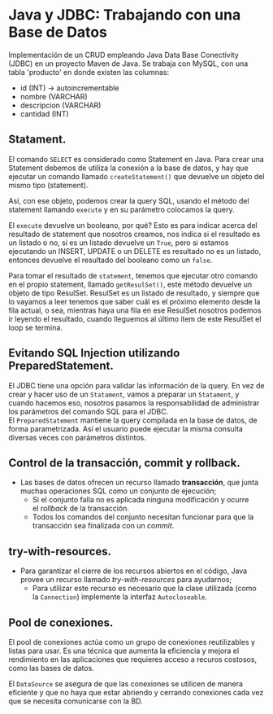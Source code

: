 # Java y JDBC: Trabajando con una Base de Datos
Implementación de un CRUD empleando Java Data Base Conectivity (JDBC) en un proyecto Maven de Java. Se trabaja con MySQL, con una tabla 'producto' en donde existen las columnas:
- id (INT) -> autoincrementable
- nombre (VARCHAR)
- descripcion (VARCHAR)
- cantidad (INT)

## Statament.
El comando `SELECT` es considerado como Statement en Java. Para crear una Statement debemos de utiliza la conexión a la base de datos, y hay que ejecutar un comando llamado `createStatement()` que devuelve un objeto del mismo tipo (statement). 

Así, con ese objeto, podemos crear la query SQL, usando el método del statement llamando `execute` y en su parámetro colocamos la query. 

El `execute` devuelve un booleano, por qué? Esto es para indicar acerca del resultado de statement que nosotros creamos, nos indica si el resultado es un listado o no, si es un listado devuelve un `True`, pero si estamos ejecutando un INSERT, UPDATE o un DELETE es resultado no es un listado, entonces devuelve el resultado del booleano como un `false`.

Para tomar el resultado de `statement`, tenemos que ejecutar otro comando en el propio statement, llamado `getResulSet()`, este método devuelve un objeto de tipo ResulSet. ResulSet es un listado de resultado, y siempre que lo vayamos a leer tenemos que saber cuál es el próximo elemento desde la fila actual, o sea, mientras haya una fila en ese ResulSet nosotros podemos ir leyendo el resultado, cuando lleguemos al último ítem de este ResulSet el loop se termina. 

## Evitando SQL Injection utilizando PreparedStatement. 
El JDBC tiene una opción para validar las información de la query. En vez de crear y hacer uso de un `Statament`, vamos a preparar un `Statament`, y cuando hacemos eso, nosotros pasamos la responsabilidad de administrar los parámetros del comando SQL para el JDBC. 
El `PreparedStatement` mantiene la query compilada en la base de datos, de forma parametrizada. Así el usuario puede ejecutar la misma consulta diversas veces con parámetros distintos. 

## Control de la transacción, commit y rollback. 
- Las bases de datos ofrecen un recurso llamado **transacción**, que junta muchas operaciones SQL como un conjunto de ejecución;
    - Si el conjunto falla no es aplicada ninguna modificación y ocurre el *rollback* de la transacción.
    - Todos los comandos del conjunto necesitan funcionar para que la transacción sea finalizada con un *commit*.

## try-with-resources. 
- Para garantizar el cierre de los recursos abiertos en el código, Java provee un recurso llamado *try-with-resources* para ayudarnos;
    - Para utilizar este recurso es necesario que la clase utilizada (como la `Connection`) implemente la interfaz `Autocloseable`.

## Pool de conexiones. 
El pool de conexiones actúa como un grupo de conexiones reutilizables y listas para usar. Es una técnica que aumenta la eficiencia
y mejora el rendimiento en las aplicaciones que requieres acceso a recuros costosos, como las bases de datos.

El `DataSource` se asegura de que las conexiones se utilicen de manera eficiente y que no haya que estar abriendo y
cerrando conexiones cada vez que se necesita comunicarse con la BD. 
